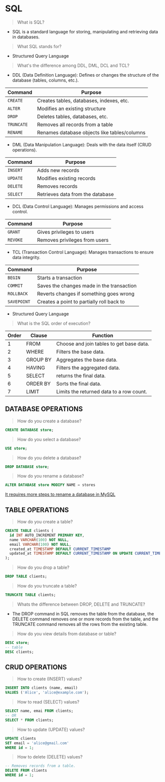 # SQL

> What is SQL?
- SQL is a standard language for storing, manipulating and retrieving data in databases.
> What SQL stands for?
- Structured Query Language
> What's the difference among DDL, DML, DCL and TCL?
- DDL (Data Definition Language): Defines or changes the structure of the database (tables, columns, etc.).

| Command    | Purpose                                      |
| ---------- | -------------------------------------------- |
| `CREATE`   | Creates tables, databases, indexes, etc.     |
| `ALTER`    | Modifies an existing structure               |
| `DROP`     | Deletes tables, databases, etc.              |
| `TRUNCATE` | Removes all records from a table             |
| `RENAME`   | Renames database objects like tables/columns |

- DML (Data Manipulation Language): Deals with the data itself (CRUD operations).

| Command  | Purpose                          |
| -------- | -------------------------------- |
| `INSERT` | Adds new records                 |
| `UPDATE` | Modifies existing records        |
| `DELETE` | Removes records                  |
| `SELECT` | Retrieves data from the database |

- DCL (Data Control Language): Manages permissions and access control.

| Command  | Purpose                       |
| -------- | ----------------------------- |
| `GRANT`  | Gives privileges to users     |
| `REVOKE` | Removes privileges from users |

- TCL (Transaction Control Language): Manages transactions to ensure data integrity.

| Command     | Purpose                                   |
| ----------- | ----------------------------------------- |
| `BEGIN`     | Starts a transaction                      |
| `COMMIT`    | Saves the changes made in the transaction |
| `ROLLBACK`  | Reverts changes if something goes wrong   |
| `SAVEPOINT` | Creates a point to partially roll back to |


- Structured Query Language
> What is the SQL order of execution?

| Order  | Clause | Function
| ------------- | ------------- | ------------- |
| 1  | FROM  | Choose and join tables to get base data.
| 2  | WHERE  | Filters the base data.
| 3  | GROUP BY  | Aggregates the base data.
| 4  | HAVING  | Filters the aggregated data.
| 5  | SELECT  | returns the final data.
| 6  | ORDER BY  | Sorts the final data.
| 7  | LIMIT  | Limits the returned data to a row count.

## DATABASE OPERATIONS

> How do you create a database?
```sql
CREATE DATABASE store;
```
> How do you select a database?
```sql
USE store;
```
> How do you delete a database?
```sql
DROP DATABASE store;
```
> How do you rename a database?
```sql
ALTER DATABASE store MODIFY NAME = stores
```
[It requires more steps to rename a database in MySQL](https://blog.devart.com/how-to-rename-a-mysql-database.html)

## TABLE OPERATIONS
> How do you create a table?
```sql
CREATE TABLE clients (
  id INT AUTO_INCREMENT PRIMARY KEY,
  name VARCHAR(100) NOT NULL,
  email VARCHAR(100) NOT NULL,
  created_at TIMESTAMP DEFAULT CURRENT_TIMESTAMP
  updated_at TIMESTAMP DEFAULT CURRENT_TIMESTAMP ON UPDATE CURRENT_TIMESTAMP
);
```
> How do you drop a table?
```sql
DROP TABLE clients;
```
> How do you truncate a table?
```sql
TRUNCATE TABLE clients;
```
> Whats the difference between DROP, DELETE and TRUNCATE?
- The DROP command in SQL removes the table from the database, the DELETE command removes one or more records from the table, and the TRUNCATE command removes all the rows from the existing table.
> How do you view details from database or table?
```sql
DESC store;
-- table
DESC clients;
```
## CRUD OPERATIONS

> How to create (INSERT) values?
```sql
INSERT INTO clients (name, email)
VALUES ('Alice', 'alice@example.com');
```
> How to read (SELECT) values?
```sql
SELECT name, emai FROM clients;
-- OR
SELECT * FROM clients;
```
> How to update (UPDATE) values?
```sql
UPDATE clients
SET email = 'alice@gmail.com'
WHERE id = 1;
```
> How to delete (DELETE) values?
```sql
-- Removes records from a table.
DELETE FROM clients
WHERE id = 1;
```
